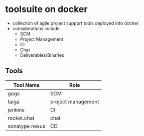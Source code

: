 # toolsuite on docker

- collection of agile project support tools deployed into docker
- considerations include
  - SCM
  - Project Management
  - CI
  - Chat
  - Deliverables/Binaries


## Tools


Tool Name | Role
----------|-----
gogs | SCM
taiga | project management
jenkins | CI
rocket.chat | chat
sonatype nexus | CD
